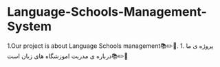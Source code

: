 # Language-Schools-Management-System
1.Our project is about Language Schools management📚✏️📑.
                                                                       1. پروژه ی ما درباره ی مدریت اموزشگاه های زبان است📚✏️📑
